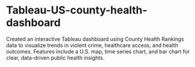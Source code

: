 # Tableau-US-county-health-dashboard
Created an interactive Tableau dashboard using County Health Rankings data to visualize trends in violent crime, healthcare access, and health outcomes. Features include a U.S. map, time series chart, and bar chart for clear, data-driven public health insights.
